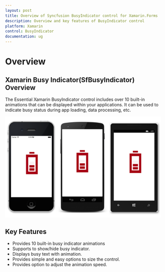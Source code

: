 ```yaml
---
layout: post
title: Overview of Syncfusion BusyIndicator control for Xamarin.Forms
description: Overview and key features of BusyIndicator control
platform: Xamarin
control: BusyIndicator
documentation: ug
---
```


# Overview

## Xamarin Busy Indicator(SfBusyIndicator) Overview

The Essential Xamarin BusyIndicator control includes over 10 built-in animations that can be displayed within your applications. It can be used to indicate busy status during app loading, data processing, etc. 

![](images/Overview.png)

## Key Features

* Provides 10 built-in busy indicator animations
* Supports to show/hide busy indicator.
* Displays busy text with animation.
* Provides simple and easy options to size the control.
* Provides option to adjust the animation speed.